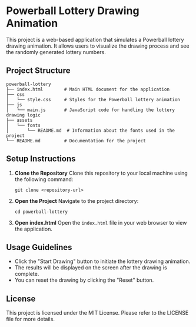 # Powerball Lottery Drawing Animation

This project is a web-based application that simulates a Powerball lottery drawing animation. It allows users to visualize the drawing process and see the randomly generated lottery numbers.

## Project Structure

```
powerball-lottery
├── index.html        # Main HTML document for the application
├── css
│   └── style.css     # Styles for the Powerball lottery animation
├── js
│   └── main.js       # JavaScript code for handling the lottery drawing logic
├── assets
│   └── fonts
│       └── README.md  # Information about the fonts used in the project
└── README.md         # Documentation for the project
```

## Setup Instructions

1. **Clone the Repository**
   Clone this repository to your local machine using the following command:
   ```
   git clone <repository-url>
   ```

2. **Open the Project**
   Navigate to the project directory:
   ```
   cd powerball-lottery
   ```

3. **Open index.html**
   Open the `index.html` file in your web browser to view the application.

## Usage Guidelines

- Click the "Start Drawing" button to initiate the lottery drawing animation.
- The results will be displayed on the screen after the drawing is complete.
- You can reset the drawing by clicking the "Reset" button.

## License

This project is licensed under the MIT License. Please refer to the LICENSE file for more details.